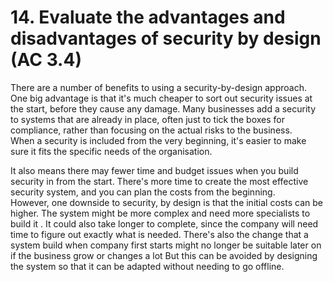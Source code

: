 # 14. Evaluate the advantages and disadvantages of security by design (AC 3.4)

There are a number of benefits to using a security-by-design approach. One big advantage is that it's much cheaper to sort out security issues at the start, before they cause any damage. Many businesses add a security to systems that are already in place, often just to tick the boxes for compliance, rather than focusing on the actual risks to the business. \
When a security is included from the very beginning, it's easier to make sure it fits the specific needs of the organisation.

It also means there may fewer time and budget issues when you build security in from the start. There's more time to create the most effective security system, and you can plan the costs from the beginning. \
However, one downside to security, by design is that the initial costs can be higher. The system might be more complex and need more specialists to build it . It could also take longer to complete, since the company will need time to figure  out exactly what is needed. There's also the change that a system build when company first starts might no longer be  suitable later on if the business grow or changes a lot But this can be avoided by designing the system so that it can be adapted without needing to go offline.
